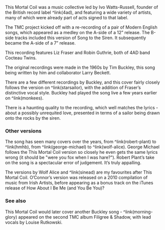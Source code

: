 This Mortal Coil was a music collective led by Ivo Watts-Russell, founder of the British record label ^link(4ad), and featuring a wide variety of artists, many of which were already part of acts signed to that label.

The TMC project kicked off with a re-recording of a pair of Modern English songs, which appeared as a medley on the A-side of a 12” release. The B-side tracks included this version of Song to the Siren. It subsequently became the A-side of a 7” release.

This recording features Liz Fraser and Robin Guthrie, both of 4AD band Cocteau Twins.

The original recordings were made in the 1960s by Tim Buckley, this song being written by him and collaborator Larry Beckett.

There are a few different recordings by Buckley, and this cover fairly closely follows the version on ^link(starsailor), with the addition of Fraser’s distinctive vocal style. Buckley had played the song live a few years earlier on ^link(monkees).

There is a haunting quality to the recording, which well matches the lyrics - about a possibly unrequited love, presented in terms of a sailor being drawn onto the rocks by the siren.

### Other versions

The song has seen many covers over the years, from ^link(robert-plant) to ^link(hmhb), from ^link(george-michael) to ^link(wolf-alice). George Michael follows the This Mortal Coil version so closely he even gets the same lyrics wrong (it should be "were you fox when I was hare?"). Robert Plant’s take on the song is a spectacular error of judgement. It’s truly appalling.

The versions by Wolf Alice and ^link(sinead) are my favourites after This Mortal Coil. O’Connor’s version was released on a 2010 compilation of music from Irish Artists, before appearing as a bonus track on the iTunes release of How About I Be Me (and You Be You)?

### See also

This Mortal Coil would later cover another Buckley song - ^link(morning-glory) appeared on the second TMC album Filigree & Shadow, with lead vocals by Louise Rutkowski.
